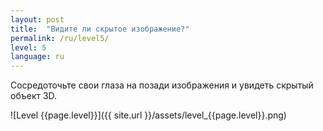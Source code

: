 ```yaml
---
layout: post
title:  "Видите ли скрытое изображение?"
permalink: /ru/level5/
level: 5
language: ru
---
```

Сосредоточьте свои глаза на позади изображения и увидеть скрытый объект 3D.

![Level {{page.level}}]({{ site.url }}/assets/level_{{page.level}}.png)